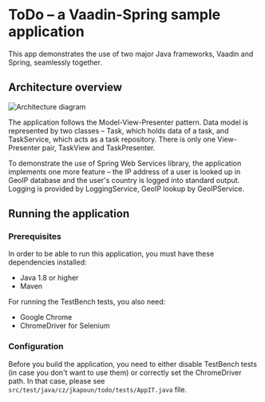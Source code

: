 # ToDo – a Vaadin-Spring sample application

This app demonstrates the use of two major Java frameworks, Vaadin and Spring,
seamlessly together.

## Architecture overview

![Architecture diagram](https://raw.githubusercontent.com/kapoun/vaadin-todo/master/src/site/resources/todo-architecture.png)

The application follows the Model-View-Presenter pattern. Data model is
represented by two classes – Task, which holds data of a task, and TaskService,
which acts as a task repository. There is only one View-Presenter pair, TaskView
and TaskPresenter.

To demonstrate the use of Spring Web Services library, the application
implements one more feature – the IP address of a user is looked up in GeoIP
database and the user's country is logged into standard output. Logging is
provided by LoggingService, GeoIP lookup by GeoIPService.

## Running the application

### Prerequisites

In order to be able to run this application, you must have these dependencies
installed:

* Java 1.8 or higher
* Maven

For running the TestBench tests, you also need:

* Google Chrome
* ChromeDriver for Selenium

### Configuration

Before you build the application, you need to either disable TestBench tests (in
case you don't want to use them) or correctly set the ChromeDriver path. In that
case, please see `src/test/java/cz/jkapoun/todo/tests/AppIT.java` file.

